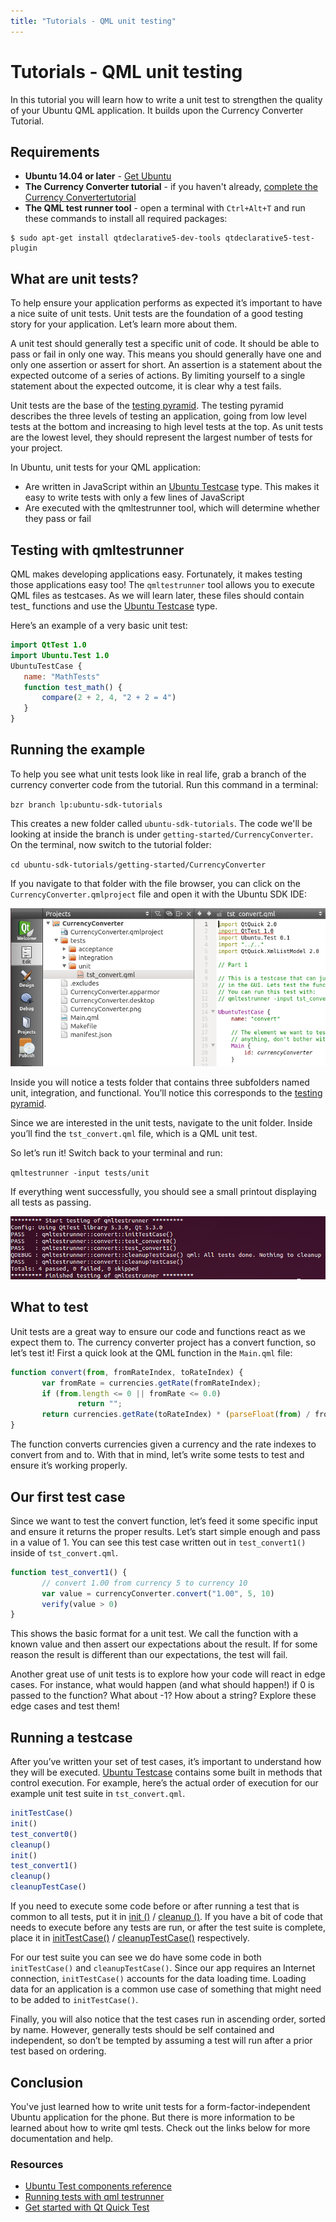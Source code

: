 ```yaml
---
title: "Tutorials - QML unit testing"
---
```


# Tutorials - QML unit testing

In this tutorial you will learn how to write a unit test to strengthen the
quality of your Ubuntu QML application. It builds upon the Currency Converter
Tutorial.

## Requirements

  * **Ubuntu 14.04 or later**  - [Get Ubuntu](http://www.ubuntu.com/download/desktop/)
  * **The Currency Converter tutorial**  - if you haven't already, [complete the Currency Convertertutorial](tutorials-building-your-first-qml-app.md)
  * **The QML test runner tool**  - open a terminal with `Ctrl+Alt+T` and run these commands to install all required
packages:

```
$ sudo apt-get install qtdeclarative5-dev-tools qtdeclarative5-test-plugin
```

## What are unit tests?

To help ensure your application performs as expected it’s important to have a
nice suite of unit tests. Unit tests are the foundation of a good testing
story for your application. Let’s learn more about them.

A unit test should generally test a specific unit of code. It should be
able to pass or fail in only one way. This means you should generally have one
and only one assertion or assert for short. An assertion is a statement about
the expected outcome of a series of actions. By limiting yourself to a single
statement about the expected outcome, it is clear why a test fails.

Unit tests are the base of the [testing pyramid](../../platform/quality.md). The testing pyramid
describes the three levels of testing an application, going from low level
tests at the bottom and increasing to high level tests at the top. As unit
tests are the lowest level, they should represent the largest number of tests
for your project.

In Ubuntu, unit tests for your QML application:

  * Are written in JavaScript within an [Ubuntu Testcase](https://developer.ubuntu.com/api/qml/sdk-14.10/Ubuntu.Test.UbuntuTestCase/) type. This makes it easy to write tests with only a few lines of JavaScript
  * Are executed with the qmltestrunner tool, which will determine whether they pass or fail

## Testing with qmltestrunner

QML makes developing applications easy. Fortunately, it makes testing those
applications easy too! The `qmltestrunner` tool allows you to execute QML files
as testcases. As we will learn later, these files should contain test_
functions and use the [Ubuntu Testcase](https://developer.ubuntu.com/api/qml/sdk-14.10/Ubuntu.Test.UbuntuTestCase/) type.

Here’s an example of a very basic unit test:

``` QML
import QtTest 1.0
import Ubuntu.Test 1.0
UbuntuTestCase {
   name: "MathTests"
   function test_math() {
       compare(2 + 2, 4, "2 + 2 = 4")
   }
}
```

## Running the example

To help you see what unit tests look like in real life, grab a branch of the
currency converter code from the tutorial. Run this command in a terminal:

`bzr branch lp:ubuntu-sdk-tutorials`

This creates a new folder called `ubuntu-sdk-tutorials`. The code we'll be
looking at inside the branch is under `getting-started/CurrencyConverter`. On
the terminal, now switch to the tutorial folder:

`cd ubuntu-sdk-tutorials/getting-started/CurrencyConverter`

If you navigate to that folder with the file browser, you can click on the
`CurrencyConverter.qmlproject` file and open it with the Ubuntu SDK IDE:

![](../../../media/Test-project.png)

Inside you will notice a tests folder that contains three subfolders named
unit, integration, and functional. You’ll notice this corresponds to the [testing pyramid](https://developer.ubuntu.com/en/apps/quality/).

Since we are interested in the unit tests, navigate to the unit folder. Inside
you’ll find the `tst_convert.qml` file, which is a QML unit test.

So let’s run it! Switch back to your terminal and run:

`qmltestrunner -input tests/unit`

If everything went successfully, you should see a small printout displaying
all tests as passing.

![](../../../media/Passsed.png)

## What to test

Unit tests are a great way to ensure our code and functions react as we expect
them to. The currency converter project has a convert function, so let’s test
it! First a quick look at the QML function in the `Main.qml` file:

``` QML
function convert(from, fromRateIndex, toRateIndex) {
       var fromRate = currencies.getRate(fromRateIndex);
       if (from.length <= 0 || fromRate <= 0.0)
               return "";
       return currencies.getRate(toRateIndex) * (parseFloat(from) / fromRate);
}
```

The function converts currencies given a currency and the rate indexes to
convert from and to. With that in mind, let’s write some tests to test and
ensure it’s working properly.

## Our first test case

Since we want to test the convert function, let’s feed it some specific input
and ensure it returns the proper results. Let’s start simple enough and pass
in a value of 1. You can see this test case written out in `test_convert1()`
inside of `tst_convert.qml`.

``` QML
function test_convert1() {
       // convert 1.00 from currency 5 to currency 10
       var value = currencyConverter.convert("1.00", 5, 10)
       verify(value > 0)
}
```

This shows the basic format for a unit test. We call the function with a known
value and then assert our expectations about the result. If for some reason
the result is different than our expectations, the test will fail.

Another great use of unit tests is to explore how your code will react in edge
cases. For instance, what would happen (and what should happen!) if 0 is
passed to the function? What about -1? How about a string? Explore these edge
cases and test them!

## Running a testcase

After you’ve written your set of test cases, it’s important to understand how
they will be executed. [Ubuntu Testcase](https://developer.ubuntu.com/api/qml/sdk-14.10/Ubuntu.Test.UbuntuTestCase/) contains some built in methods that
control execution. For example, here’s the actual order of execution for our
example unit test suite in `tst_convert.qml`.

``` QML
initTestCase()
init()
test_convert0()
cleanup()
init()
test_convert1()
cleanup()
cleanupTestCase()
```

If you need to execute some code before or after running a test that is common
to all tests, put it in
[init ()](https://developer.ubuntu.com/api/qml/sdk-14.10/QtTest.TestCase/#init-method) / [cleanup ()](https://developer.ubuntu.com/api/qml/sdk-14.10/QtTest.TestCase/#cleanup-method). If you have a bit of code that needs to execute
before any tests are run, or after the test suite is complete, place it in [initTestCase()](https://developer.ubuntu.com/api/qml/sdk-14.10/QtTest.TestCase/#initTestCase-method) / [cleanupTestCase()](https://developer.ubuntu.com/api/qml/sdk-14.10/QtTest.TestCase/#cleanupTestCase-method) respectively.

For our test suite you can see we do have some code in both `initTestCase()` and
`cleanupTestCase()`. Since our app requires an Internet connection,
`initTestCase()` accounts for the data loading time. Loading data for an
application is a common use case of something that might need to be added to
`initTestCase()`.

Finally, you will also notice that the test cases run in ascending order,
sorted by name. However, generally tests should be self contained and
independent, so don’t be tempted by assuming a test will run after a prior
test based on ordering.

## Conclusion

You've just learned how to write unit tests for a form-factor-independent
Ubuntu application for the phone. But there is more information to be learned
about how to write qml tests. Check out the links below for more documentation
and help.

### Resources

  * [Ubuntu Test components reference](https://developer.ubuntu.com/api/qml/sdk-14.10/Ubuntu.Test/)
  * [Running tests with qml testrunner](http://doc.qt.io/qt-5/qtquick-qtquicktest.html#running-tests)
  * [Get started with Qt Quick Test](http://doc.qt.io/qt-5/qtquick-qtquicktest.html)
